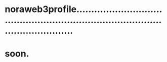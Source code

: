 # noraweb3profile.........................................................................................................
# soon.
